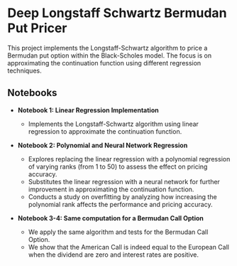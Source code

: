 # Deep Longstaff Schwartz Bermudan Put Pricer

This project implements the Longstaff-Schwartz algorithm to price a Bermudan put option within the Black-Scholes model. The focus is on approximating the continuation function using different regression techniques.

## Notebooks

- **Notebook 1: Linear Regression Implementation**
  - Implements the Longstaff-Schwartz algorithm using linear regression to approximate the continuation function.

- **Notebook 2: Polynomial and Neural Network Regression**
  - Explores replacing the linear regression with a polynomial regression of varying ranks (from 1 to 50) to assess the effect on pricing accuracy.
  - Substitutes the linear regression with a neural network for further improvement in approximating the continuation function.
  - Conducts a study on overfitting by analyzing how increasing the polynomial rank affects the performance and pricing accuracy.
 
- **Notebook 3-4: Same computation for a Bermudan Call Option**
  - We apply the same algorithm and tests for the Bermudan Call Option.
  - We show that the American Call is indeed equal to the European Call when the dividend are zero and interest rates are positive.
 



